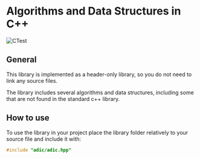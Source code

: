 # Algorithms and Data Structures in C++

![CTest](https://github.com/icecoldgold773/adic/actions/workflows/cmake-tests.yml/badge.svg?branch=main)

## General

This library is implemented as a header-only library, so you do not need to link any source files.

The library includes several algorithms and data structures, including some that are not found in the standard c++ library.

## How to use

To use the library in your project place the library folder relatively to your source file and include it with:

```cpp
#include "adic/adic.hpp"
```
